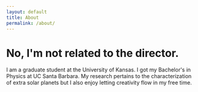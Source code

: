 ```yaml
---
layout: default
title: About
permalink: /about/
---
```

<div class="blurb">
	<h1>No, I'm not related to the director.</h1>
	<p>I am a graduate student at the University of Kansas. I got my Bachelor's in Physics at UC Santa Barbara. My research pertains to the characterization of extra solar planets but I also enjoy letting creativity flow in my free time.</p>
</div><!-- /.blurb -->
